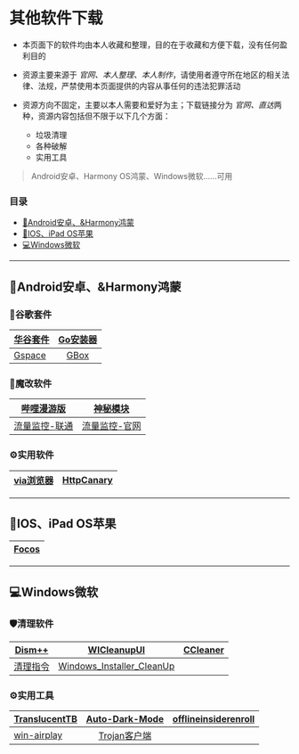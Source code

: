 # **其他软件下载**

- 本页面下的软件均由本人收藏和整理，目的在于收藏和方便下载，没有任何盈利目的

- 资源主要来源于 *官网、本人整理、本人制作*，请使用者遵守所在地区的相关法律、法规，严禁使用本页面提供的内容从事任何的违法犯罪活动

- 资源方向不固定，主要以本人需要和爱好为主；下载链接分为 *官网、直达*两种，资源内容包括但不限于以下几个方面：
  - 垃圾清理
  - 各种破解
  - 实用工具

> Android安卓、Harmony OS鸿蒙、Windows微软……可用

### **目录**

- [📱Android安卓、&Harmony鸿蒙](#android%E5%AE%89%E5%8D%93harmony%E9%B8%BF%E8%92%99)<br>
- [🍎IOS、iPad OS苹果](#iosipad-os%E8%8B%B9%E6%9E%9C)<br>
- [💻Windows微软](#windows%E5%BE%AE%E8%BD%AF)
---

## 📱Android安卓、&Harmony鸿蒙

### **🧣谷歌套件**
|[华谷套件](https://musetransfer.com/s/cpmsr6stj)|[Go安装器](https://musetransfer.com/s/5x5izlvot)|
| ---------------- | :--------------------: |
|[Gspace](https://musetransfer.com/s/10ous37uu)|[GBox](http://gboxlab.com/)|

### **🧣魔改软件**
|[哔哩漫游版](https://musetransfer.com/s/cy0r6pxsm)|[神秘模块](https://github.com/wchenyi/wall/raw/gh-pages/%E8%B5%84%E6%BA%90/%E7%A5%9E%E7%A7%98_android_202304231027.zip)|
| ---------------- | :--------------------: |
|[流量监控-联通](https://github.com/wchenyi/wall/raw/main/%E8%B5%84%E6%BA%90/%E6%B5%81%E9%87%8F%E7%9B%91%E6%8E%A7(%E8%81%94%E9%80%9A).apk)|[流量监控-官网](https://github.com/JunXiaoRuo/unicom)|

### **⚙️实用软件**
|[via浏览器](https://musetransfer.com/s/7okdyqmkk)|[HttpCanary](https://musetransfer.com/s/jwgt3tdlo)|
| ---------------- | :--------------------: |

---

## 🍎IOS、iPad OS苹果
|[Focos](https://apps.apple.com/cn/app/focos/id1274938524)|
| ---------------- |
---

## 💻Windows微软

### **🛡️清理软件**
|[Dism++](https://github.com/Chuyu-Team/Dism-Multi-language/releases)|[WICleanupUI](https://musetransfer.com/s/569pnqfik)|[CCleaner](https://musetransfer.com/s/2d0ocj7q0)|
| ---------------- | :--------------------: | :-----------------: |
|[清理指令](https://musetransfer.com/s/kyz1sjsqj)|[Windows_Installer_CleanUp](https://musetransfer.com/s/0qgc3mml0)|      |

### **⚙️实用工具**
|[TranslucentTB](https://github.com/TranslucentTB/TranslucentTB/releases)|[Auto-Dark-Mode](https://musetransfer.com/s/nitwmnrqi)|[offlineinsiderenroll](https://musetransfer.com/s/rpkjokn1q)|
| ---------------- | :--------------------: | :-----------------: |
|[win-airplay](https://musetransfer.com/s/3ropamxs1)|[Trojan客户端](https://itlanyan.com/trojan-clients-download/)|      |
